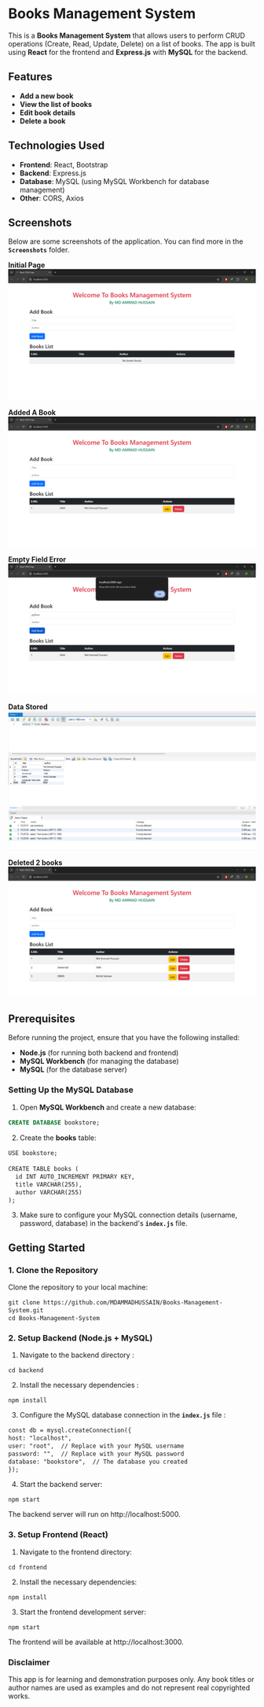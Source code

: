 # Books Management System

This is a **Books Management System** that allows users to perform CRUD operations (Create, Read, Update, Delete) on a list of books. The app is built using **React** for the frontend and **Express.js** with **MySQL** for the backend.

## Features

- **Add a new book**
- **View the list of books**
- **Edit book details**
- **Delete a book**

## Technologies Used

- **Frontend**: React, Bootstrap
- **Backend**: Express.js
- **Database**: MySQL (using MySQL Workbench for database management)
- **Other**: CORS, Axios

## Screenshots

Below are some screenshots of the application. You can find more in the **`Screenshots`** folder.

**Initial Page**
![Welcome Page](Screenshots/1.%20Welcome%20Page.png)

**Added A Book**
![Added a Book](Screenshots/2.%20Added%20a%20new%20Book.png)

**Empty Field Error**
![Input Error](Screenshots/3.%20No%20empty%20fields%20allowed.png)

**Data Stored**
![Data stored](Screenshots/5.%20Data%20Stored%20in%20Database.png)

**Deleted 2 books**
![removed books](Screenshots/8.%20Deleted%202%20books%20from%20book%20List.png)



## Prerequisites

Before running the project, ensure that you have the following installed:

- **Node.js** (for running both backend and frontend)
- **MySQL Workbench** (for managing the database)
- **MySQL** (for the database server)

### Setting Up the MySQL Database

1. Open **MySQL Workbench** and create a new database:

```sql
CREATE DATABASE bookstore;
```

2. Create the **books** table:

```
USE bookstore;

CREATE TABLE books (
  id INT AUTO_INCREMENT PRIMARY KEY,
  title VARCHAR(255),
  author VARCHAR(255)
);
```
3. Make sure to configure your MySQL connection details (username, password, database) in the backend's **`index.js`** file.

## Getting Started
### 1. Clone the Repository
Clone the repository to your local machine:

````
git clone https://github.com/MDAMMADHUSSAIN/Books-Management-System.git
cd Books-Management-System

````

### 2. Setup Backend (Node.js + MySQL)
  1. Navigate to the backend directory :

  ```
  cd backend
  ```

  2. Install the necessary dependencies :

  ```
  npm install
  ```

  3. Configure the MySQL database connection in the **`index.js`** file :
     
  ```
  const db = mysql.createConnection({
  host: "localhost",
  user: "root",  // Replace with your MySQL username
  password: "",  // Replace with your MySQL password
  database: "bookstore",  // The database you created
  });
  ```

  4. Start the backend server:
     
  ```
  npm start
  ```
  The backend server will run on http://localhost:5000.

### 3. Setup Frontend (React)
  1. Navigate to the frontend directory:
     
  ```
  cd frontend
  ```

  2. Install the necessary dependencies:
     
  ```
  npm install
  ```

  3. Start the frontend development server:
     
  ```
  npm start
  ```
  The frontend will be available at http://localhost:3000.


### Disclaimer

This app is for learning and demonstration purposes only. Any book titles or author names are used as examples and do not represent real copyrighted works.
  
